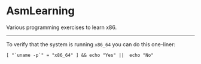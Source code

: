 # AsmLearning
Various programming exercises to learn x86.

---

To verify that the system is running `x86_64` you can do this one-liner:

```
[ "`uname -p`" = "x86_64" ] && echo "Yes" ||  echo "No"
```
